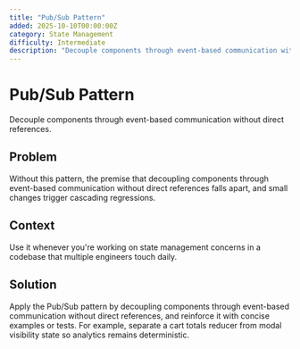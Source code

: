 ```yaml
---
title: "Pub/Sub Pattern"
added: 2025-10-10T00:00:00Z
category: State Management
difficulty: Intermediate
description: "Decouple components through event-based communication without direct references."
---
```

# Pub/Sub Pattern

Decouple components through event-based communication without direct references.

## Problem

Without this pattern, the premise that decoupling components through event-based communication without direct references falls apart, and small changes trigger cascading regressions.

## Context

Use it whenever you're working on state management concerns in a codebase that multiple engineers touch daily.

## Solution

Apply the Pub/Sub pattern by decoupling components through event-based communication without direct references, and reinforce it with concise examples or tests. For example, separate a cart totals reducer from modal visibility state so analytics remains deterministic.
